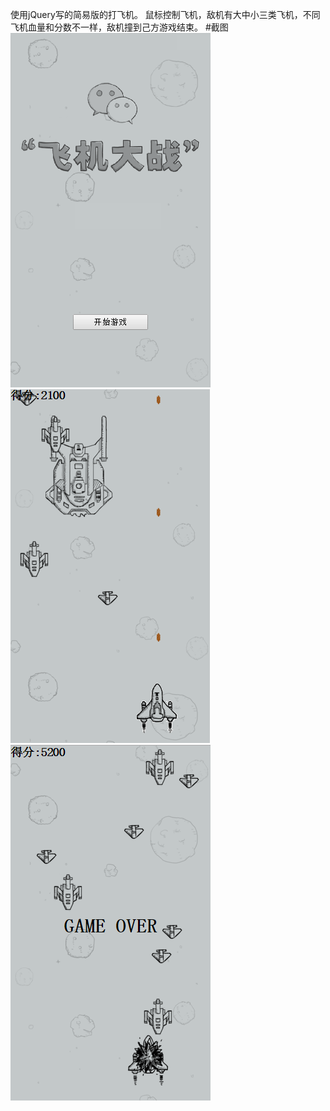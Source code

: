 使用jQuery写的简易版的打飞机。
鼠标控制飞机，敌机有大中小三类飞机，不同飞机血量和分数不一样，敌机撞到己方游戏结束。
#截图
![Image text](https://github.com/RoyDKing/plane/blob/master/image/plane1.png)
![Image text](https://github.com/RoyDKing/plane/blob/master/image/plane2.png)
![Image text](https://github.com/RoyDKing/plane/blob/master/image/plane3.png)
